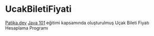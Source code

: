 # UcakBiletiFiyati
[Patika.dev](https://wwwpatika.dev) [Java 101](https://app.patika.dev/courses/java101) eğitimi kapsamında oluşturulmuş  Uçak Bileti Fiyatı Hesaplama Programı
